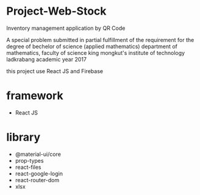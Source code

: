 # Project-Web-Stock

Inventory management application by QR Code

A special problem submitted in partial fulfillment of the requirement for
the degree of bechelor of science (applied mathematics) 
department of mathematics, faculty of science 
king mongkut's institute of technology ladkrabang 
academic year 2017

this project use React JS and Firebase

# framework
- React JS

# library
- @material-ui/core
- prop-types
- react-files
- react-google-login
- react-router-dom
- xlsx
